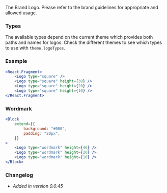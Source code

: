 The Brand Logo. Please refer to the brand guidelines for appropriate and allowed usage.

### Types

The available types depend on the current theme which provides both paths and names for logos.
Check the different themes to see which types to use with `theme.logoTypes`.

### Example

```jsx live=true
<React.Fragment>
	<Logo type="square" />
	<Logo type="square" height={30} />
	<Logo type="square" height={20} />
	<Logo type="square" height={10} />
</React.Fragment>
```

### Wordmark

```jsx live=true
<Block
    extend={{
        background: "#000",
        padding: "20px",
    }}
>
    <Logo type="wordmark" height={46} />
    <Logo type="wordmark" height={20} />
    <Logo type="wordmark" height={10} />
</Block>
```

### Changelog

- *Added in version 0.0.45*